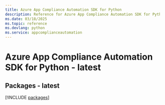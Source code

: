 ```yaml
---
title: Azure App Compliance Automation SDK for Python
description: Reference for Azure App Compliance Automation SDK for Python
ms.date: 03/18/2025
ms.topic: reference
ms.devlang: python
ms.service: appcomplianceautomation
---
```

# Azure App Compliance Automation SDK for Python - latest
## Packages - latest
[!INCLUDE [packages](app-compliance-automation-index.md)]